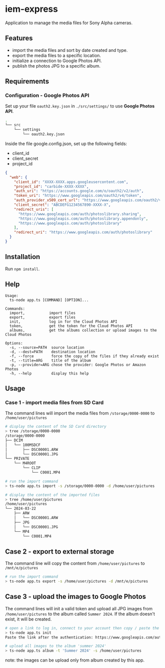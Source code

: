 # iem-express

Application to manage the media files for Sony Alpha cameras.

## Features

- import the media files and sort by date created and type.
- export the media files to a specific location.
- initialize a connection to Google Photos API.
- publish the photos JPG to a specific album.

## Requirements

### Configuration - Google Photos API

Set up your file `oauth2.key.json` in `./src/settings/` to use **Google Photos API**.

```sh
.
└── src
    └── settings
        └── oauth2.key.json
```

Inside the file google.config.json, set up the following fields:

- client_id
- client_secret
- project_id

```json
{
  "web": {
    "client_id": "XXXX-XXXX.apps.googleusercontent.com",
    "project_id": "carbide-XXXX-XXXX",
    "auth_uri": "https://accounts.google.com/o/oauth2/v2/auth",
    "token_uri": "https://www.googleapis.com/oauth2/v4/token",
    "auth_provider_x509_cert_url": "https://www.googleapis.com/oauth2/v1/certs",
    "client_secret": "ABCDEFG1234567890-XXXX-X",
    "redirect_uris": [
      "https://www.googleapis.com/auth/photoslibrary.sharing",
      "https://www.googleapis.com/auth/photoslibrary.appendonly",
      "https://www.googleapis.com/auth/photoslibrary"
    ],
    "redirect_uri": "https://www.googleapis.com/auth/photoslibrary"
  }
}
```

## Installation

Run `npm install`.

## Help

```
Usage:
  ts-node app.ts [COMMAND] [OPTION]...

Commands:
  import,           import files
  export,           export files
  init,             log in for the Cloud Photos API
  token,            get the token for the Cloud Photos API
  albums,           get the albums collection or upload images to the Cloud Photos

Options:
  -s, --source=PATH  source location
  -d, --dest=PATH    destination location
  -f, --force        force the copy of the files if they already exist
  -t, --title=ARG    title of the album
  -p, --provider=ARG chose the provider: Google Photos or Amazon Photos
  -h, --help         display this help
```

## Usage

### Case 1 - import media files from SD Card

The command lines will import the media files from `/storage/0000-0000` to `/home/user/pictures`

```sh
# display the content of the SD Card directory
> tree /storage/0000-0000
/storage/0000-0000
├── DCIM
│   └── 100MSDCF
│       ├── DSC00001.ARW
│       └── DSC00001.JPG
└── PRIVATE
    └── M4ROOT
        └── CLIP
            └── C0001.MP4

# run the import command
> ts-node app.ts import -s /storage/0000-0000 -d /home/user/pictures

# display the content of the imported files
> tree /home/user/pictures
/home/user/pictures
└── 2024-03-22
    ├── ARW
    │   └── DSC00001.ARW
    ├── JPG
    │   └── DSC00001.JPG
    └── MP4
        └── C0001.MP4
```

## Case 2 - export to external storage

The command line will copy the content from `/home/user/pictures` to `/mnt/e/pictures`

```sh
# run the import command
> ts-node app.ts export -s /home/user/pictures -d /mnt/e/pictures
```

## Case 3 - upload the images to Google Photos

The command lines will init a valid token and upload all JPG images from `/home/user/pictures`
to the album called `Summer 2024`. If the album doesn't exist, it will be created.

```sh
# open a link to log in, connect to your account then copy / paste the link to extract the code
> ts-node app.ts init
Paste the link after the authentication: https://www.googleapis.com/auth/photoslibrary?code=XXXX-XXX&scope=https%3A%2F%2Fwww.googleapis.com%2Fauth%2Fphotoslibrary.sharing+https%3A%2F%2Fwww.googleapis.com%2Fauth%2Fphotoslibrary+https%3A%2F%2Fwww.googleapis.com%2Fauth%2Fphotoslibrary.appendonly

# upload all images to the album 'summer 2024'
> ts-node app.ts album -t 'Summer 2024' -s /home/user/pictures
```

note: the images can be upload only from album created by this app.
